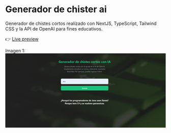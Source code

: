 # Generador de chister ai

Generador de chistes cortos realizado con NextJS, TypeScript, Tailwind CSS y la API de OpenAI para fines educativos.

:point_right: [Live preview](https://generador-de-chistes-ia.vercel.app/)

Imagen 1:
![screenShot01](images/chistes.png)
